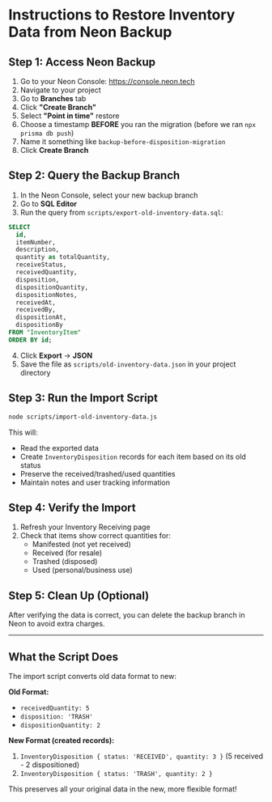 # Instructions to Restore Inventory Data from Neon Backup

## Step 1: Access Neon Backup

1. Go to your Neon Console: https://console.neon.tech
2. Navigate to your project
3. Go to **Branches** tab
4. Click **"Create Branch"**
5. Select **"Point in time"** restore
6. Choose a timestamp **BEFORE** you ran the migration (before we ran `npx prisma db push`)
7. Name it something like `backup-before-disposition-migration`
8. Click **Create Branch**

## Step 2: Query the Backup Branch

1. In the Neon Console, select your new backup branch
2. Go to **SQL Editor**
3. Run the query from `scripts/export-old-inventory-data.sql`:

```sql
SELECT 
  id,
  itemNumber,
  description,
  quantity as totalQuantity,
  receiveStatus,
  receivedQuantity,
  disposition,
  dispositionQuantity,
  dispositionNotes,
  receivedAt,
  receivedBy,
  dispositionAt,
  dispositionBy
FROM "InventoryItem"
ORDER BY id;
```

4. Click **Export** → **JSON**
5. Save the file as `scripts/old-inventory-data.json` in your project directory

## Step 3: Run the Import Script

```bash
node scripts/import-old-inventory-data.js
```

This will:
- Read the exported data
- Create `InventoryDisposition` records for each item based on its old status
- Preserve the received/trashed/used quantities
- Maintain notes and user tracking information

## Step 4: Verify the Import

1. Refresh your Inventory Receiving page
2. Check that items show correct quantities for:
   - Manifested (not yet received)
   - Received (for resale)
   - Trashed (disposed)
   - Used (personal/business use)

## Step 5: Clean Up (Optional)

After verifying the data is correct, you can delete the backup branch in Neon to avoid extra charges.

---

## What the Script Does

The import script converts old data format to new:

**Old Format:**
- `receivedQuantity: 5`
- `disposition: 'TRASH'`
- `dispositionQuantity: 2`

**New Format (created records):**
1. `InventoryDisposition { status: 'RECEIVED', quantity: 3 }` (5 received - 2 dispositioned)
2. `InventoryDisposition { status: 'TRASH', quantity: 2 }`

This preserves all your original data in the new, more flexible format!




